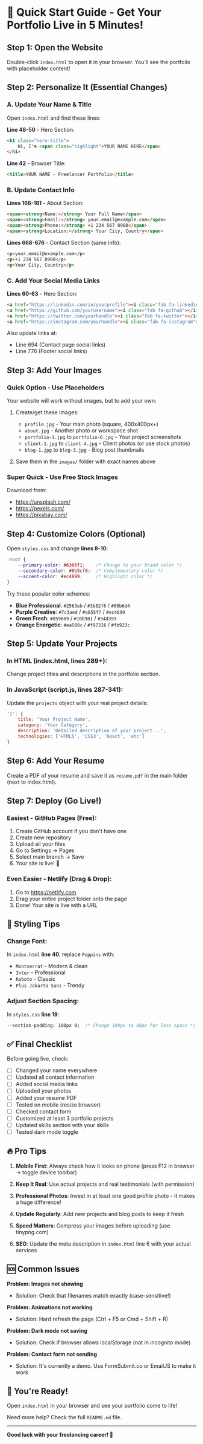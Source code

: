 # 🚀 Quick Start Guide - Get Your Portfolio Live in 5 Minutes!

## Step 1: Open the Website
Double-click `index.html` to open it in your browser. You'll see the portfolio with placeholder content!

## Step 2: Personalize It (Essential Changes)

### A. Update Your Name & Title
Open `index.html` and find these lines:

**Line 48-50** - Hero Section:
```html
<h1 class="hero-title">
    Hi, I'm <span class="highlight">YOUR NAME HERE</span>
</h1>
```

**Line 42** - Browser Title:
```html
<title>YOUR NAME - Freelancer Portfolio</title>
```

### B. Update Contact Info
**Lines 166-181** - About Section:
```html
<span><strong>Name:</strong> Your Full Name</span>
<span><strong>Email:</strong> your.email@example.com</span>
<span><strong>Phone:</strong> +1 234 567 8900</span>
<span><strong>Location:</strong> Your City, Country</span>
```

**Lines 668-676** - Contact Section (same info):
```html
<p>your.email@example.com</p>
<p>+1 234 567 8900</p>
<p>Your City, Country</p>
```

### C. Add Your Social Media Links
**Lines 60-63** - Hero Section:
```html
<a href="https://linkedin.com/in/yourprofile"><i class="fab fa-linkedin"></i></a>
<a href="https://github.com/yourusername"><i class="fab fa-github"></i></a>
<a href="https://twitter.com/yourhandle"><i class="fab fa-twitter"></i></a>
<a href="https://instagram.com/yourhandle"><i class="fab fa-instagram"></i></a>
```

Also update links at:
- Line 694 (Contact page social links)
- Line 776 (Footer social links)

## Step 3: Add Your Images

### Quick Option - Use Placeholders
Your website will work without images, but to add your own:

1. Create/get these images:
   - `profile.jpg` - Your main photo (square, 400x400px+)
   - `about.jpg` - Another photo or workspace shot
   - `portfolio-1.jpg` to `portfolio-6.jpg` - Your project screenshots
   - `client-1.jpg` to `client-4.jpg` - Client photos (or use stock photos)
   - `blog-1.jpg` to `blog-3.jpg` - Blog post thumbnails

2. Save them in the `images/` folder with exact names above

### Super Quick - Use Free Stock Images
Download from:
- https://unsplash.com/
- https://pexels.com/
- https://pixabay.com/

## Step 4: Customize Colors (Optional)

Open `styles.css` and change **lines 8-10**:
```css
:root {
    --primary-color: #6366f1;    /* Change to your brand color */
    --secondary-color: #8b5cf6;  /* Complementary color */
    --accent-color: #ec4899;     /* Highlight color */
}
```

Try these popular color schemes:
- **Blue Professional**: `#2563eb` / `#3b82f6` / `#06b6d4`
- **Purple Creative**: `#7c3aed` / `#a855f7` / `#ec4899`
- **Green Fresh**: `#059669` / `#10b981` / `#34d399`
- **Orange Energetic**: `#ea580c` / `#f97316` / `#fb923c`

## Step 5: Update Your Projects

### In HTML (index.html, lines 289+):
Change project titles and descriptions in the portfolio section.

### In JavaScript (script.js, lines 287-341):
Update the `projects` object with your real project details:
```javascript
'1': {
    title: 'Your Project Name',
    category: 'Your Category',
    description: 'Detailed description of your project...',
    technologies: ['HTML5', 'CSS3', 'React', 'etc']
}
```

## Step 6: Add Your Resume

Create a PDF of your resume and save it as `resume.pdf` in the main folder (next to index.html).

## Step 7: Deploy (Go Live!)

### Easiest - GitHub Pages (Free):
1. Create GitHub account if you don't have one
2. Create new repository
3. Upload all your files
4. Go to Settings → Pages
5. Select main branch → Save
6. Your site is live! 🎉

### Even Easier - Netlify (Drag & Drop):
1. Go to https://netlify.com
2. Drag your entire project folder onto the page
3. Done! Your site is live with a URL

## 🎨 Styling Tips

### Change Font:
In `index.html` **line 40**, replace `Poppins` with:
- `Montserrat` - Modern & clean
- `Inter` - Professional
- `Roboto` - Classic
- `Plus Jakarta Sans` - Trendy

### Adjust Section Spacing:
In `styles.css` **line 19**:
```css
--section-padding: 100px 0;  /* Change 100px to 80px for less space */
```

## ✅ Final Checklist

Before going live, check:
- [ ] Changed your name everywhere
- [ ] Updated all contact information  
- [ ] Added social media links
- [ ] Uploaded your photos
- [ ] Added your resume PDF
- [ ] Tested on mobile (resize browser)
- [ ] Checked contact form
- [ ] Customized at least 3 portfolio projects
- [ ] Updated skills section with your skills
- [ ] Tested dark mode toggle

## 🔥 Pro Tips

1. **Mobile First**: Always check how it looks on phone (press F12 in browser → toggle device toolbar)

2. **Keep It Real**: Use actual projects and real testimonials (with permission)

3. **Professional Photos**: Invest in at least one good profile photo - it makes a huge difference!

4. **Update Regularly**: Add new projects and blog posts to keep it fresh

5. **Speed Matters**: Compress your images before uploading (use tinypng.com)

6. **SEO**: Update the meta description in `index.html` line 6 with your actual services

## 🆘 Common Issues

**Problem: Images not showing**
- Solution: Check that filenames match exactly (case-sensitive!)

**Problem: Animations not working**
- Solution: Hard refresh the page (Ctrl + F5 or Cmd + Shift + R)

**Problem: Dark mode not saving**
- Solution: Check if browser allows localStorage (not in incognito mode)

**Problem: Contact form not sending**
- Solution: It's currently a demo. Use FormSubmit.co or EmailJS to make it work

## 🎉 You're Ready!

Open `index.html` in your browser and see your portfolio come to life!

Need more help? Check the full `README.md` file.

---

**Good luck with your freelancing career! 🚀**


